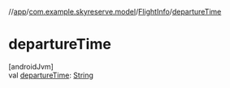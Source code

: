 //[app](../../../index.md)/[com.example.skyreserve.model](../index.md)/[FlightInfo](index.md)/[departureTime](departure-time.md)

# departureTime

[androidJvm]\
val [departureTime](departure-time.md): [String](https://kotlinlang.org/api/latest/jvm/stdlib/kotlin/-string/index.html)
